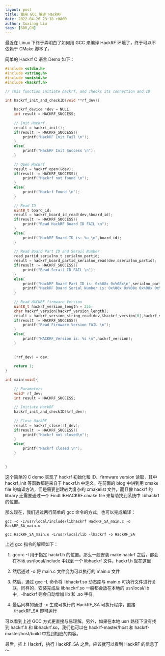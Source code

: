 ```yaml
---
layout: post
title: 使用 GCC 编译 HackRF
date: 2022-04-26 23:18 +0800
author: Xuxiang Liu
tags: [SDR,CN]
---
```


最近在 Linux 下终于弄明白了如何用 GCC 来编译 HackRF 环境了，终于可以不依赖于 CMake 脚本了。

简单的 Hackrf C 语言 Demo 如下：

``` C
#include <stdio.h>
#include <string.h>
#include <unistd.h>
#include <hackrf.h>

// This function initiate hackrf, and checks its connection and ID

int hackrf_init_and_checkID(void **rf_dev){
	
	hackrf_device *dev = NULL;
	int result = HACKRF_SUCCESS;
	
	// Init Hackrf
	result = hackrf_init();
	if(result != HACKRF_SUCCESS){
		printf("HackRF Init Fail \n");
	}
	else{
		printf("HackRF Init Success \n");
	}
	
	// Open Hackrf
	result = hackrf_open(&dev);
	if(result != HACKRF_SUCCESS){
		printf("Hackrf not found \n");
	}
	else{
		printf("Hackrf Found \n");			
	}
	
	// Read ID
	uint8_t board_id;
	result = hackrf_board_id_read(dev,&board_id);
	if(result != HACKRF_SUCCESS){
		printf("Read HackRF Board ID FAIL \n");
	}
	else{
		printf("HackRF Board ID is: %u \n",board_id);			
	}
	
	// Read Board Part ID and Serail Number
	read_partid_serialno_t serialno_partid;
	result = hackrf_board_partid_serialno_read(dev,&serialno_partid);
	if(result != HACKRF_SUCCESS){
		printf("Read Serail ID FAIL \n");
	}
	else{
		printf("HackRF Board Part ID is: 0x%08x 0x%08x\n",serialno_partid.part_id[0],serialno_partid.part_id[1]);			
		printf("HackRF Board Serial Number is: 0x%08x 0x%08x 0x%08x 0x%08x\n",serialno_partid.serial_no[0],serialno_partid.serial_no[1],serialno_partid.serial_no[2],serialno_partid.serial_no[3]);
	}
	
	// Read HACKRF firmware Version
	uint8_t hackrf_version_length = 255;
	char hackrf_version[hackrf_version_length];
	result = hackrf_version_string_read(dev,&hackrf_version[0],hackrf_version_length);
	if(result != HACKRF_SUCCESS){
		printf("Read Firmware Version FAIL \n");
	}
	else{
		printf("HACKRF_Version is: %s \n",hackrf_version);
	}
	
	
	(*rf_dev) = dev;
	
	return 1;
}

int main(void){
	
	// Parameters
	void* rf_dev;
	int result = HACKRF_SUCCESS;
	
	// Initiate HackRF
	hackrf_init_and_checkID(&rf_dev);
	
	// Close HackRF
	result = hackrf_close(rf_dev);
	if(result != HACKRF_SUCCESS){
		printf("Hackrf not closed\n");
	}
	else{
		printf("Hackrf closed \n");			
	}
	
	
}
```

这个简单的 C demo 实现了 hackrf 初始化和 ID、firmware version 读取，其中 hackrf_init 等函数都是来自于 hackrf.h 中定义。在前面的 blog 中讲到用 cmake file 的编译方法，但是需要创建较为复杂的 cmakelist 文件，而且像 hackrf 的 library 还需要通过一个 FindLIBHACKRF.cmake file 来帮助找到系统中 libhackrf 的位置。

那么现在，我们通过两行简单的 gcc 命令的方式，也可以完成编译：
```
gcc -c -I/usr/local/include/libhackrf HackRF_SA_main.c -o HackRF_SA_main.o

gcc HackRF_SA_main.o -L/usr/local/lib -lhackrf -o HackRF_SA
```

上述 gcc 指令的解释如下：

1. gcc-c -I 用于指定 hackrf.h 的位置。那么一般安装 make hackrf 之后，都会在本地 usr/local/include 中找到一个 libhackrf 文件，hackrf.h 就在这里

2. 然后通过 -o 将 main.c 文件变为可以执行的 main.o 文件

3. 然后，通过 gcc -L 命令将 libhackrf.so 动态库与 main.o 可执行文件进行关联，同样的，安装完成后 libhackrf.so 一般都会放在本地的 usr/local/lib 中，-lhackrf 则会自动增加 lib 和 .so 字符。

4. 最后同样的通过 -o 生成可执行的 HackRF_SA 可执行程序，直接 ./HackRF_SA 即可运行

可以看到上述 GCC 方式更直接与易理解。另外，如果在本地 usr/ 路径下没有找到 hackrf.h 和 libhackrf.so，我们也可以在 hackrf-master/host 和 hackrf-master/host/build 中找到相应的内容。

最后，插上 Hackrf，执行 HackRF_SA 之后，应该就可以看到 HackRF 的信息了～




